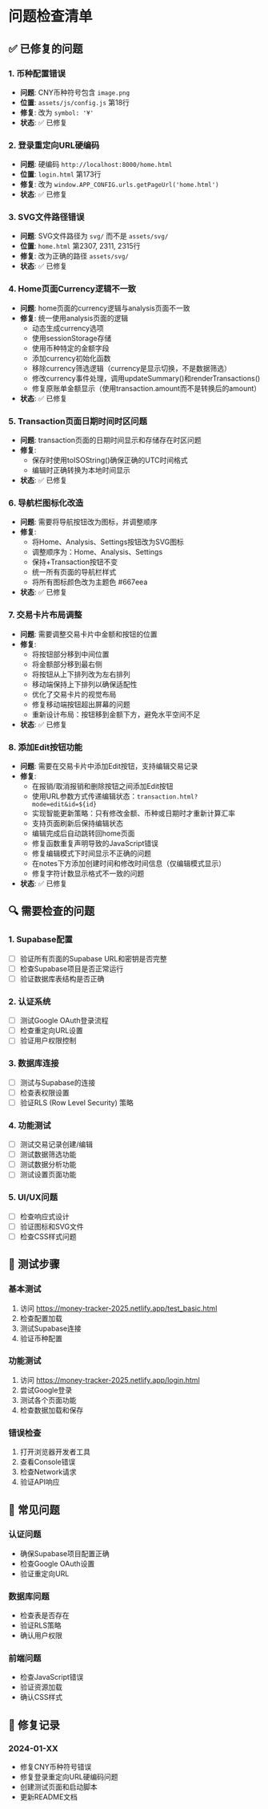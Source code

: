 # 问题检查清单

## ✅ 已修复的问题

### 1. 币种配置错误
- **问题**: CNY币种符号包含 `image.png`
- **位置**: `assets/js/config.js` 第18行
- **修复**: 改为 `symbol: '¥'`
- **状态**: ✅ 已修复

### 2. 登录重定向URL硬编码
- **问题**: 硬编码 `http://localhost:8000/home.html`
- **位置**: `login.html` 第173行
- **修复**: 改为 `window.APP_CONFIG.urls.getPageUrl('home.html')`
- **状态**: ✅ 已修复

### 3. SVG文件路径错误
- **问题**: SVG文件路径为 `svg/` 而不是 `assets/svg/`
- **位置**: `home.html` 第2307, 2311, 2315行
- **修复**: 改为正确的路径 `assets/svg/`
- **状态**: ✅ 已修复

### 4. Home页面Currency逻辑不一致
- **问题**: home页面的currency逻辑与analysis页面不一致
- **修复**: 统一使用analysis页面的逻辑
  - 动态生成currency选项
  - 使用sessionStorage存储
  - 使用币种特定的金额字段
  - 添加currency初始化函数
  - 移除currency筛选逻辑（currency是显示切换，不是数据筛选）
  - 修改currency事件处理，调用updateSummary()和renderTransactions()
  - 修复原账单金额显示（使用transaction.amount而不是转换后的amount）
- **状态**: ✅ 已修复

### 5. Transaction页面日期时间时区问题
- **问题**: transaction页面的日期时间显示和存储存在时区问题
- **修复**: 
  - 保存时使用toISOString()确保正确的UTC时间格式
  - 编辑时正确转换为本地时间显示
- **状态**: ✅ 已修复

### 6. 导航栏图标化改造
- **问题**: 需要将导航按钮改为图标，并调整顺序
- **修复**: 
  - 将Home、Analysis、Settings按钮改为SVG图标
  - 调整顺序为：Home、Analysis、Settings
  - 保持+Transaction按钮不变
  - 统一所有页面的导航栏样式
  - 将所有图标颜色改为主题色 #667eea
- **状态**: ✅ 已修复

### 7. 交易卡片布局调整
- **问题**: 需要调整交易卡片中金额和按钮的位置
- **修复**: 
  - 将按钮部分移到中间位置
  - 将金额部分移到最右侧
  - 将按钮从上下排列改为左右排列
  - 移动端保持上下排列以确保适配性
  - 优化了交易卡片的视觉布局
  - 修复移动端按钮超出屏幕的问题
  - 重新设计布局：按钮移到金额下方，避免水平空间不足
- **状态**: ✅ 已修复

### 8. 添加Edit按钮功能
- **问题**: 需要在交易卡片中添加Edit按钮，支持编辑交易记录
- **修复**: 
  - 在报销/取消报销和删除按钮之间添加Edit按钮
  - 使用URL参数方式传递编辑状态：`transaction.html?mode=edit&id=${id}`
  - 实现智能更新策略：只有修改金额、币种或日期时才重新计算汇率
  - 支持页面刷新后保持编辑状态
  - 编辑完成后自动跳转回home页面
  - 修复函数重复声明导致的JavaScript错误
  - 修复编辑模式下时间显示不正确的问题
  - 在notes下方添加创建时间和修改时间信息（仅编辑模式显示）
  - 修复字符计数显示格式不一致的问题
- **状态**: ✅ 已修复

## 🔍 需要检查的问题

### 1. Supabase配置
- [ ] 验证所有页面的Supabase URL和密钥是否完整
- [ ] 检查Supabase项目是否正常运行
- [ ] 验证数据库表结构是否正确

### 2. 认证系统
- [ ] 测试Google OAuth登录流程
- [ ] 检查重定向URL设置
- [ ] 验证用户权限控制

### 3. 数据库连接
- [ ] 测试与Supabase的连接
- [ ] 检查表权限设置
- [ ] 验证RLS (Row Level Security) 策略

### 4. 功能测试
- [ ] 测试交易记录创建/编辑
- [ ] 测试数据筛选功能
- [ ] 测试数据分析功能
- [ ] 测试设置页面功能

### 5. UI/UX问题
- [ ] 检查响应式设计
- [ ] 验证图标和SVG文件
- [ ] 检查CSS样式问题

## 🧪 测试步骤

### 基本测试
1. 访问 https://money-tracker-2025.netlify.app/test_basic.html
2. 检查配置加载
3. 测试Supabase连接
4. 验证币种配置

### 功能测试
1. 访问 https://money-tracker-2025.netlify.app/login.html
2. 尝试Google登录
3. 测试各个页面功能
4. 检查数据加载和保存

### 错误检查
1. 打开浏览器开发者工具
2. 查看Console错误
3. 检查Network请求
4. 验证API响应

## 🚨 常见问题

### 认证问题
- 确保Supabase项目配置正确
- 检查Google OAuth设置
- 验证重定向URL

### 数据库问题
- 检查表是否存在
- 验证RLS策略
- 确认用户权限

### 前端问题
- 检查JavaScript错误
- 验证资源加载
- 确认CSS样式

## 📝 修复记录

### 2024-01-XX
- 修复CNY币种符号错误
- 修复登录重定向URL硬编码问题
- 创建测试页面和启动脚本
- 更新README文档
